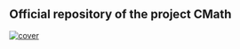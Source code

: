 <h2>Official repository of the project CMath</h2>
<a href ="https://github.com/JayedRafiProjects"><img src="https://github.com/JayedRafiProjects/cmath.c/blob/main/cm_icon_transparent.png" alt="cover"></a>

